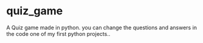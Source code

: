 # quiz_game
A Quiz game made in python.
you can change the questions and answers in the code one of my first python projects..

